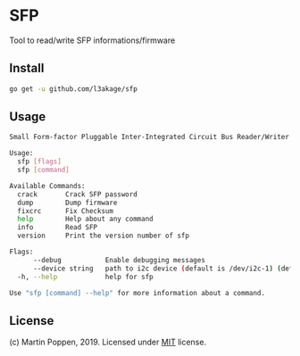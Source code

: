 # SFP

Tool to read/write SFP informations/firmware

## Install
```bash
go get -u github.com/l3akage/sfp
```

## Usage
```bash
Small Form-factor Pluggable Inter-Integrated Circuit Bus Reader/Writer

Usage:
  sfp [flags]
  sfp [command]

Available Commands:
  crack       Crack SFP password
  dump        Dump firmware
  fixcrc      Fix Checksum
  help        Help about any command
  info        Read SFP
  version     Print the version number of sfp

Flags:
      --debug           Enable debugging messages
      --device string   path to i2c device (default is /dev/i2c-1) (default "/dev/i2c-1")
  -h, --help            help for sfp

Use "sfp [command] --help" for more information about a command.
```

## License
(c) Martin Poppen, 2019. Licensed under [MIT](LICENSE) license.
